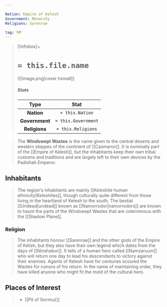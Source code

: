 ```yaml
---

Nation: Empire of Kelesh
Government: Monarchy
Religions: Sarenrae

tag: 🗺️
---
```


> [!infobox]+
> #  `= this.file.name`
> ![[image.png|cover hsmall]]
> ##### Stats
> Type | Stat |
> :---:|:---:|
> **Nation** | `= this.Nation` |
> **Government** | `= this.Government` |
> **Religions** | `= this.Religions` |



> The **Windswept Wastes** is the name given to the central deserts and western steppes of the continent of [[Casmaron]]. It is nominally part of the [[Empire of Kelesh]], but the inhabitants keep their own tribal customs and traditions and are largely left to their own devices by the Padishah Emperor.



## Inhabitants

> The region's inhabitants are mainly [[Keleshite human ethnicity|Keleshites]], though culturally quite different from those living in the heartland of Kelesh to the south. The bestial [[Undead|undead]] known as [[Namorrodor|namorrodors]] are known to haunt the parts of the Windswept Wastes that are coterminous with the [[Shadow Plane]].


### Religion

> The inhabitants honour [[Sarenrae]] and the other gods of the Empire of Kelish, but they also have their own legend which dates from the days of [[Ninshabur]]. It tells of a human hero called [[Namzaruum]] who will return one day to lead his descendants to victory against their enemies. Agents of Kelesh have for centuries scoured the Wastes for rumors of his return. In the name of maintaining order, they have killed anyone who might fit the mold of the cultural hero.


## Places of Interest

> - [[Pit of Gormuz]]






